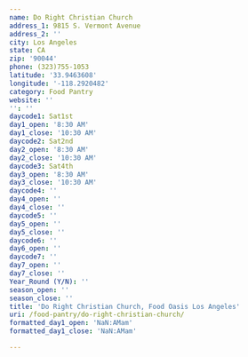 ```yaml
---
name: Do Right Christian Church
address_1: 9815 S. Vermont Avenue
address_2: ''
city: Los Angeles
state: CA
zip: '90044'
phone: (323)755-1053
latitude: '33.9463608'
longitude: '-118.2920482'
category: Food Pantry
website: ''
'': ''
daycode1: Sat1st
day1_open: '8:30 AM'
day1_close: '10:30 AM'
daycode2: Sat2nd
day2_open: '8:30 AM'
day2_close: '10:30 AM'
daycode3: Sat4th
day3_open: '8:30 AM'
day3_close: '10:30 AM'
daycode4: ''
day4_open: ''
day4_close: ''
daycode5: ''
day5_open: ''
day5_close: ''
daycode6: ''
day6_open: ''
daycode7: ''
day7_open: ''
day7_close: ''
Year_Round (Y/N): ''
season_open: ''
season_close: ''
title: 'Do Right Christian Church, Food Oasis Los Angeles'
uri: /food-pantry/do-right-christian-church/
formatted_day1_open: 'NaN:AMam'
formatted_day1_close: 'NaN:AMam'

---
```

